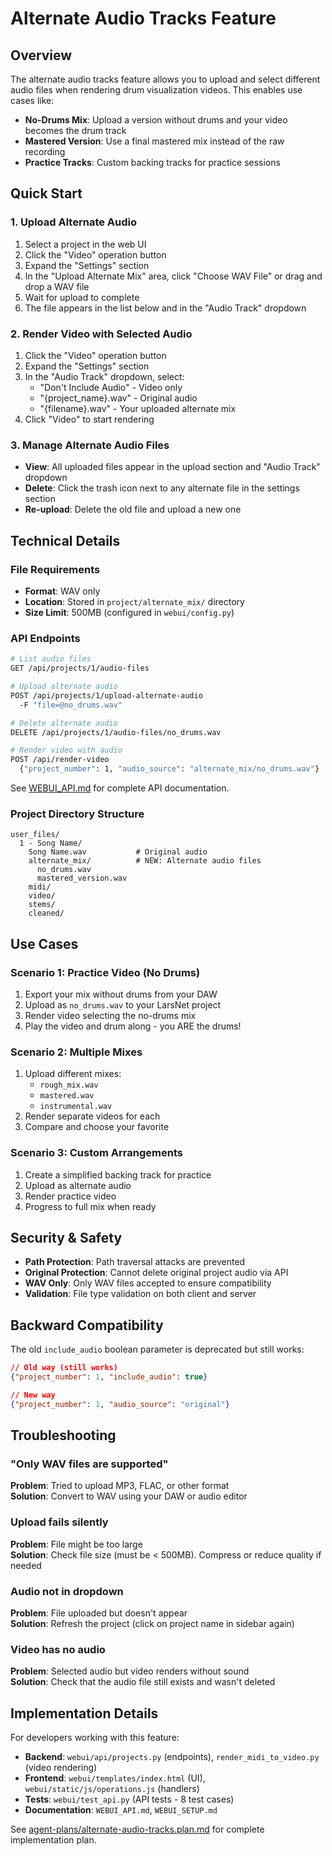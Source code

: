 # Alternate Audio Tracks Feature

## Overview

The alternate audio tracks feature allows you to upload and select different audio files when rendering drum visualization videos. This enables use cases like:

- **No-Drums Mix**: Upload a version without drums and your video becomes the drum track
- **Mastered Version**: Use a final mastered mix instead of the raw recording
- **Practice Tracks**: Custom backing tracks for practice sessions

## Quick Start

### 1. Upload Alternate Audio

1. Select a project in the web UI
2. Click the "Video" operation button
3. Expand the "Settings" section
4. In the "Upload Alternate Mix" area, click "Choose WAV File" or drag and drop a WAV file
5. Wait for upload to complete
6. The file appears in the list below and in the "Audio Track" dropdown

### 2. Render Video with Selected Audio

1. Click the "Video" operation button
2. Expand the "Settings" section
3. In the "Audio Track" dropdown, select:
   - "Don't Include Audio" - Video only
   - "{project_name}.wav" - Original audio
   - "{filename}.wav" - Your uploaded alternate mix
4. Click "Video" to start rendering

### 3. Manage Alternate Audio Files

- **View**: All uploaded files appear in the upload section and "Audio Track" dropdown
- **Delete**: Click the trash icon next to any alternate file in the settings section
- **Re-upload**: Delete the old file and upload a new one

## Technical Details

### File Requirements

- **Format**: WAV only
- **Location**: Stored in `project/alternate_mix/` directory
- **Size Limit**: 500MB (configured in `webui/config.py`)

### API Endpoints

```bash
# List audio files
GET /api/projects/1/audio-files

# Upload alternate audio
POST /api/projects/1/upload-alternate-audio
  -F "file=@no_drums.wav"

# Delete alternate audio
DELETE /api/projects/1/audio-files/no_drums.wav

# Render video with audio
POST /api/render-video
  {"project_number": 1, "audio_source": "alternate_mix/no_drums.wav"}
```

See [WEBUI_API.md](WEBUI_API.md) for complete API documentation.

### Project Directory Structure

```
user_files/
  1 - Song Name/
    Song Name.wav           # Original audio
    alternate_mix/          # NEW: Alternate audio files
      no_drums.wav
      mastered_version.wav
    midi/
    video/
    stems/
    cleaned/
```

## Use Cases

### Scenario 1: Practice Video (No Drums)

1. Export your mix without drums from your DAW
2. Upload as `no_drums.wav` to your LarsNet project
3. Render video selecting the no-drums mix
4. Play the video and drum along - you ARE the drums!

### Scenario 2: Multiple Mixes

1. Upload different mixes:
   - `rough_mix.wav`
   - `mastered.wav`
   - `instrumental.wav`
2. Render separate videos for each
3. Compare and choose your favorite

### Scenario 3: Custom Arrangements

1. Create a simplified backing track for practice
2. Upload as alternate audio
3. Render practice video
4. Progress to full mix when ready

## Security & Safety

- **Path Protection**: Path traversal attacks are prevented
- **Original Protection**: Cannot delete original project audio via API
- **WAV Only**: Only WAV files accepted to ensure compatibility
- **Validation**: File type validation on both client and server

## Backward Compatibility

The old `include_audio` boolean parameter is deprecated but still works:

```json
// Old way (still works)
{"project_number": 1, "include_audio": true}

// New way
{"project_number": 1, "audio_source": "original"}
```

## Troubleshooting

### "Only WAV files are supported"

**Problem**: Tried to upload MP3, FLAC, or other format  
**Solution**: Convert to WAV using your DAW or audio editor

### Upload fails silently

**Problem**: File might be too large  
**Solution**: Check file size (must be < 500MB). Compress or reduce quality if needed

### Audio not in dropdown

**Problem**: File uploaded but doesn't appear  
**Solution**: Refresh the project (click on project name in sidebar again)

### Video has no audio

**Problem**: Selected audio but video renders without sound  
**Solution**: Check that the audio file still exists and wasn't deleted

## Implementation Details

For developers working with this feature:

- **Backend**: `webui/api/projects.py` (endpoints), `render_midi_to_video.py` (video rendering)
- **Frontend**: `webui/templates/index.html` (UI), `webui/static/js/operations.js` (handlers)
- **Tests**: `webui/test_api.py` (API tests - 8 test cases)
- **Documentation**: `WEBUI_API.md`, `WEBUI_SETUP.md`

See [agent-plans/alternate-audio-tracks.plan.md](agent-plans/alternate-audio-tracks.plan.md) for complete implementation plan.

